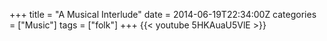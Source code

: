 +++
title = "A Musical Interlude"
date = 2014-06-19T22:34:00Z
categories = ["Music"]
tags = ["folk"]
+++
{{< youtube 5HKAuaU5VlE >}}